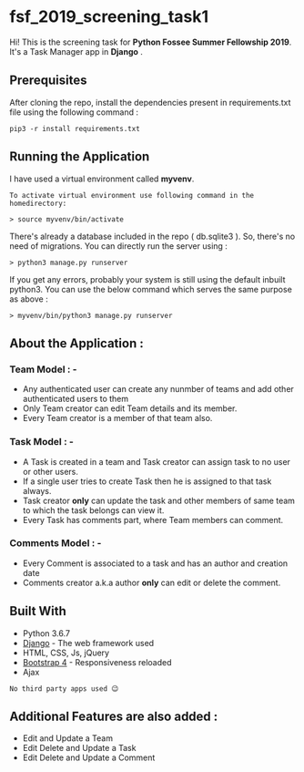 # fsf_2019_screening_task1

Hi! This is the screening task for  **Python Fossee Summer Fellowship 2019**. It's a Task Manager app in **Django** .


## Prerequisites

After cloning the repo, install the dependencies present in requirements.txt file using the following command :

```
pip3 -r install requirements.txt
```
## Running the Application
I have used a virtual environment called **myvenv**. 
```
To activate virtual environment use following command in the homedirectory:

> source myvenv/bin/activate
```

There's already a database included in the repo ( db.sqlite3 ). So, there's no need of migrations. You can directly run the server using :
```
> python3 manage.py runserver
```

If you get any errors, probably your system is still using the default inbuilt python3.
You can use the below command which serves the same purpose as above :
```
> myvenv/bin/python3 manage.py runserver
```

## About the Application :

### Team Model : -
-   Any authenticated user can create any nunmber of teams and add other authenticated users to them
-   Only Team creator can edit Team details and its member.
-   Every Team creator is a member of that team also.
### Task Model : -
-   A Task is created in a team and Task creator can assign task to no user or other users.
-   If a single user tries to create Task then he is assigned to that task always.
-   Task creator **only** can update the task and other members of same team to which the task belongs can view it.
- Every Task has comments part, where Team members can comment.

###  Comments Model : -
-  Every Comment is associated to a task and has an author and creation date
- Comments creator a.k.a author **only** can edit or delete the comment.

##  Built With
- Python 3.6.7
- [Django](https://www.djangoproject.com/)  - The web framework used
- HTML, CSS, Js, jQuery
- [Bootstrap 4](https://getbootstrap.com/)  - Responsiveness reloaded
- Ajax
```
No third party apps used 😉
```

##  Additional Features are also added :
- Edit and Update a Team
- Edit Delete and Update a Task
- Edit Delete and Update a Comment
